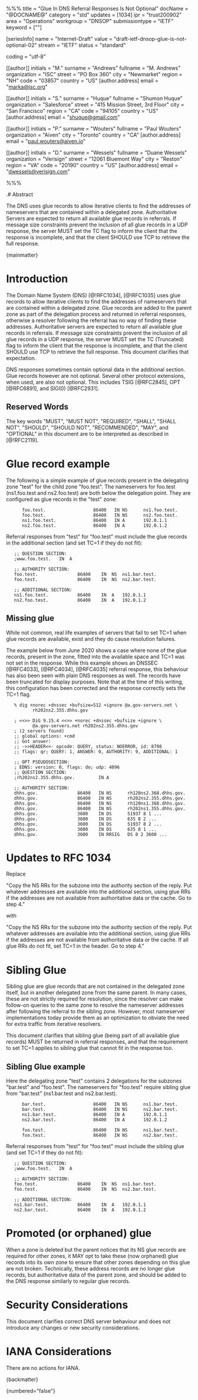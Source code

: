 %%%
title = "Glue In DNS Referral Responses Is Not Optional"
docName = "@DOCNAME@"
category = "std"
updates = [1034]
ipr = "trust200902"
area = "Operations"
workgroup = "DNSOP"
submissiontype = "IETF"
keyword = [""]

[seriesInfo]
name = "Internet-Draft"
value = "draft-ietf-dnsop-glue-is-not-optional-02"
stream = "IETF"
status = "standard"

coding = "utf-8"

[[author]]
  initials = "M."
  surname = "Andrews"
  fullname = "M. Andrews"
  organization = "ISC"
  street = "PO Box 360"
  city = "Newmarket"
  region = "NH"
  code = "03857"
  country = "US"
  [author.address] 
    email = "marka@isc.org"

[[author]]
  initials = "S."
  surname = "Huque"
  fullname = "Shumon Huque"
  organization = "Salesforce"
  street = "415 Mission Street, 3rd Floor"
  city = "San Francisco"
  region = "CA"
  code = "94105"
  country = "US"
  [author.address]
    email = "shuque@gmail.com"

[[author]]
  initials = "P."
  surname = "Wouters"
  fullname = "Paul Wouters"
  organization = "Aiven"
  city = "Toronto"
  country = "CA"
  [author.address]
    email = "paul.wouters@aiven.io"

[[author]]
  initials = "D."
  surname = "Wessels"
  fullname = "Duane Wessels"
  organization = "Verisign"
  street = "12061 Bluemont Way"
  city = "Reston"
  region = "VA"
  code = "20190"
  country = "US"
  [author.address]
    email = "dwessels@verisign.com"


%%%

.# Abstract

   The DNS uses glue records to allow iterative clients to find the
   addresses of nameservers that are contained within a delegated zone.
   Authoritative Servers are expected to return all available glue records
   in referrals. If message size constraints prevent the inclusion of all
   glue records in a UDP response, the server MUST set the TC flag to
   inform the client that the response is incomplete, and that the client
   SHOULD use TCP to retrieve the full response.

{mainmatter}


# Introduction

   The Domain Name System (DNS) [@!RFC1034], [@!RFC1035] uses glue records
   to allow iterative clients to find the addresses of nameservers that are
   contained within a delegated zone. Glue records are added to the parent
   zone as part of the delegation process and returned in referral responses,
   otherwise a resolver following the referral has no way of finding these
   addresses. Authoritative servers are expected to return all available
   glue records in referrals. If message size constraints prevent the
   inclusion of all glue records in a UDP response, the server MUST set the
   TC (Truncated) flag to inform the client that the response is incomplete,
   and that the client SHOULD use TCP to retrieve the full response. This
   document clarifies that expectation.

   DNS responses sometimes contain optional data in the additional
   section. Glue records however are not optional. Several other
   protocol extensions, when used, are also not optional. This
   includes TSIG [@RFC2845], OPT [@RFC6891], and SIG(0) [@RFC2931].

## Reserved Words

   The key words "MUST", "MUST NOT", "REQUIRED", "SHALL", "SHALL NOT",
   "SHOULD", "SHOULD NOT", "RECOMMENDED", "MAY", and "OPTIONAL" in this
   document are to be interpreted as described in [@!RFC2119].

# Glue record example

The following is a simple example of glue records present in the
delegating zone "test" for the child zone "foo.test". The nameservers
for foo.test (ns1.foo.test and ns2.foo.test) are both below the
delegation point. They are configured as glue records in the "test" zone:

~~~
      foo.test.                  86400   IN NS      ns1.foo.test.
      foo.test.                  86400   IN NS      ns2.foo.test.
      ns1.foo.test.              86400   IN A       192.0.1.1
      ns2.foo.test.              86400   IN A       192.0.1.2
~~~

Referral responses from "test" for "foo.test" must include the glue records
in the additional section (and set TC=1 if they do not fit):

~~~
   ;; QUESTION SECTION:
   ;www.foo.test.  	IN	A

   ;; AUTHORITY SECTION:
   foo.test.               86400	IN	NS	ns1.bar.test.
   foo.test.               86400	IN	NS	ns2.bar.test.

   ;; ADDITIONAL SECTION:
   ns1.foo.test.           86400	IN	A	192.0.1.1
   ns2.foo.test.           86400	IN	A	192.0.1.2
~~~

## Missing glue

   While not common, real life examples of servers that fail to set TC=1
   when glue records are available, exist and they do cause resolution
   failures.

   The example below from June 2020 shows a case where none of
   the glue records, present in the zone, fitted into the available space and
   TC=1 was not set in the response.  While this example shows an DNSSEC
   [@RFC4033], [@RFC4034], [@RFC4035] referral response, this behaviour has
   also been seen with plain DNS responses as well.  The records have
   been truncated for display purposes. Note that at the time of this
   writing, this configuration has been corrected and the response correctly
   sets the TC=1 flag.

~~~
   % dig +norec +dnssec +bufsize=512 +ignore @a.gov-servers.net \
          rh202ns2.355.dhhs.gov

   ; <<>> DiG 9.15.4 <<>> +norec +dnssec +bufsize +ignore \
          @a.gov-servers.net rh202ns2.355.dhhs.gov
   ; (2 servers found)
   ;; global options: +cmd
   ;; Got answer:
   ;; ->>HEADER<<- opcode: QUERY, status: NOERROR, id: 8798
   ;; flags: qr; QUERY: 1, ANSWER: 0, AUTHORITY: 9, ADDITIONAL: 1

   ;; OPT PSEUDOSECTION:
   ; EDNS: version: 0, flags: do; udp: 4096
   ;; QUESTION SECTION:
   ;rh202ns2.355.dhhs.gov.         IN A

   ;; AUTHORITY SECTION:
   dhhs.gov.               86400   IN NS      rh120ns2.368.dhhs.gov.
   dhhs.gov.               86400   IN NS      rh202ns2.355.dhhs.gov.
   dhhs.gov.               86400   IN NS      rh120ns1.368.dhhs.gov.
   dhhs.gov.               86400   IN NS      rh202ns1.355.dhhs.gov.
   dhhs.gov.               3600    IN DS      51937 8 1 ...
   dhhs.gov.               3600    IN DS      635 8 2 ...
   dhhs.gov.               3600    IN DS      51937 8 2 ...
   dhhs.gov.               3600    IN DS      635 8 1 ...
   dhhs.gov.               3600    IN RRSIG   DS 8 2 3600 ...
~~~

#  Updates to RFC 1034

   Replace

   "Copy the NS RRs for the subzone into the authority section of the
   reply.  Put whatever addresses are available into the additional
   section, using glue RRs if the addresses are not available from
   authoritative data or the cache.  Go to step 4."

   with

   "Copy the NS RRs for the subzone into the authority section of the
   reply.  Put whatever addresses are available into the additional
   section, using glue RRs if the addresses are not available from
   authoritative data or the cache.  If all glue RRs do not fit, set TC=1 in
   the header.  Go to step 4."

#  Sibling Glue

   Sibling glue are glue records that are not contained in the delegated
   zone itself, but in another delegated zone from the same parent. In many
   cases, these are not strictly required for resolution, since the resolver
   can make follow-on queries to the same zone to resolve the nameserver
   addresses after following the referral to the sibling zone. However,
   most nameserver implementations today provide them as an optimization
   to obviate the need for extra traffic from iterative resolvers.

   This document clarifies that sibling glue (being part of all available
   glue records) MUST be returned in referral responses, and that the
   requirement to set TC=1 applies to sibling glue that cannot fit in the
   response too.

## Sibling Glue example

Here the delegating zone "test" contains 2 delegations for the
subzones "bar.test" and "foo.test". The nameservers for "foo.test"
require sibling glue from "bar.test" (ns1.bar.test and ns2.bar.test).

~~~
      bar.test.                  86400   IN NS      ns1.bar.test.
      bar.test.                  86400   IN NS      ns2.bar.test.
      ns1.bar.test.              86400   IN A       192.0.1.1
      ns2.bar.test.              86400   IN A       192.0.1.2

      foo.test.                  86400   IN NS      ns1.bar.test.
      foo.test.                  86400   IN NS      ns2.bar.test.
~~~

Referral responses from "test" for "foo.test" must include the sibling
glue (and set TC=1 if they do not fit):

~~~
   ;; QUESTION SECTION:
   ;www.foo.test.  	IN	A

   ;; AUTHORITY SECTION:
   foo.test.               86400	IN	NS	ns1.bar.test.
   foo.test.               86400	IN	NS	ns2.bar.test.

   ;; ADDITIONAL SECTION:
   ns1.bar.test.           86400	IN	A	192.0.1.1
   ns2.bar.test.           86400	IN	A	192.0.1.2
~~~

#  Promoted (or orphaned) glue

   When a zone is deleted but the parent notices that its NS glue records
   are required for other zones, it MAY opt to take these (now orphaned)
   glue records into its own zone to ensure that other zones depending
   on this glue are not broken. Technically, these address records are no
   longer glue records, but authoritative data of the parent zone, and
   should be added to the DNS response similarly to regular glue records.

#  Security Considerations

   This document clarifies correct DNS server behaviour and does not introduce
   any changes or new security considerations.

#   IANA Considerations

   There are no actions for IANA.

{backmatter}

{numbered="false"}
